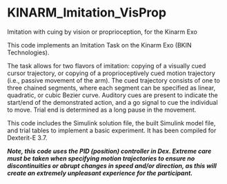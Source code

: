 # KINARM_Imitation_VisProp
Imitation with cuing by vision or proprioception, for the Kinarm Exo

This code implements an Imitation Task on the Kinarm Exo (BKIN Technologies).

The task allows for two flavors of imitation: copying of a visually cued cursor trajectory, or copying of a proprioceptively cued motion trajectory (i.e., passive movement of the arm). The cued trajectory consists of one to three chained segments, where each segment can be specified as linear, quadratic, or cubic Bezier curve. Auditory cues are present to indicate the start/end of the demonstrated action, and a go signal to cue the individual to move. Trial end is determined as a long pause in the movement.

This code includes the Simulink solution file, the built Simulink model file, and trial tables to implement a basic experiment. It has been compiled for Dexterit-E 3.7.

***Note, this code uses the PID (position) controller in Dex. Extreme care must be taken when specifying motion trajectories to ensure no discontinuities or abrupt changes in speed and/or direction, as this will create an extremely unpleasant experience for the participant.***
